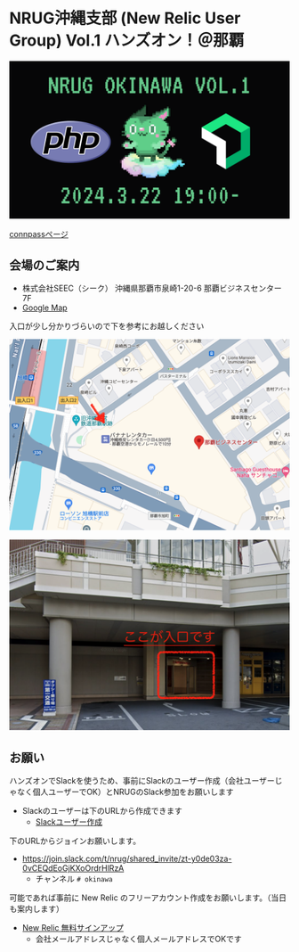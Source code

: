 # NRUG沖縄支部 (New Relic User Group) Vol.1 ハンズオン！＠那覇

![vol1](./vol1_risuke.png)

<a href="https://example.com/" target="_blank">connpassページ</a>


## 会場のご案内

* 株式会社SEEC（シーク） 沖縄県那覇市泉崎1-20-6 那覇ビジネスセンター7F
* <a href="https://maps.app.goo.gl/qY7m92fgatNSBpX17" target="_blank">Google Map</a>

入口が少し分かりづらいので下を参考にお越しください

![地図](地図0.png)

![入口](入口0.png)

## お願い

ハンズオンでSlackを使うため、事前にSlackのユーザー作成（会社ユーザーじゃなく個人ユーザーでOK）とNRUGのSlack参加をお願いします

* Slackのユーザーは下のURLから作成できます
    * <a href="https://slack.com/get-started#/create" target="_blank">Slackユーザー作成</a>

下のURLからジョインお願いします。

* <a href="https://join.slack.com/t/nrug/shared_invite/zt-y0de03za-0vCEQdEoGjKXoOrdrHlRzA" target="_blank">https://join.slack.com/t/nrug/shared_invite/zt-y0de03za-0vCEQdEoGjKXoOrdrHlRzA</a>
    * チャンネル `# okinawa` 

可能であれば事前に New Relic のフリーアカウント作成をお願いします。（当日も案内します）

* <a href="https://newrelic.com/jp/sign-up-japan" target="_blank">New Relic 無料サインアップ</a>
    * 会社メールアドレスじゃなく個人メールアドレスでOKです
